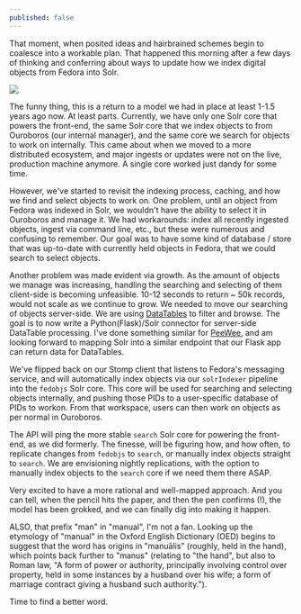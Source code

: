 ```yaml
---
published: false
---
```

That moment, when posited ideas and hairbrained schemes begin to coalesce into a workable plan.  That happened this morning after a few days of thinking and conferring about ways to update how we index digital objects from Fedora into Solr.

![]({{site.baseurl}}/assets/images/wsudor_indexing.jpg)

The funny thing, this is a return to a model we had in place at least 1-1.5 years ago now.  At least parts.  Currently, we have only one Solr core that powers the front-end, the same Solr core that we index objects to from Ouroboros (our internal manager), and the same core we search for objects to work on internally.  This came about when we moved to a more distributed ecosystem, and major ingests or updates were not on the live, production machine anymore.  A single core worked just dandy for some time.

However, we've started to revisit the indexing process, caching, and how we find and select objects to work on.  One problem, until an object from Fedora was indexed in Solr, we wouldn't have the ability to select it in Ouroboros and manage it.  We had workarounds: index all recently ingested objects, ingest via command line, etc., but these were numerous and confusing to remember.  Our goal was to have some kind of database / store that was up-to-date with currently held objects in Fedora, that we could search to select objects.

Another problem was made evident via growth.  As the amount of objects we manage was increasing, handling the searching and selecting of them client-side is becoming unfeasible.  10-12 seconds to return ~ 50k records, would not scale as we continue to grow.  We needed to move our searching of objects server-side.  We are using [DataTables](https://datatables.net/) to filter and browse.  The goal is to now write a Python(Flask)/Solr connector for server-side DataTable processing.  I've done something similar for [PeeWee](http://docs.peewee-orm.com/en/latest/index.html), and am looking forward to mapping Solr into a similar endpoint that our Flask app can return data for DataTables.

We've flipped back on our Stomp client that listens to Fedora's messaging service, and will automatically index objects via our `solrIndexer` pipeline into the `fedobjs` Solr core.  This core will be used for searching and selecting objects internally, and pushing those PIDs to a user-specific database of PIDs to workon.  From that workspace, users can then work on objects as per normal in Ouroboros.

The API will ping the more stable `search` Solr core for powering the front-end, as we did formerly.  The finesse, will be figuring how, and how often, to replicate changes from `fedobjs` to `search`, or manually index objects straight to `search`.  We are envisioning nightly replications, with the option to manually index objects to the `search` core if we need them there ASAP.

Very excited to have a more rational and well-mapped approach.  And you can tell, when the pencil hits the paper, and then the pen confirms (!), the model has been grokked, and we can finally dig into making it happen.

ALSO, that prefix "man" in "manual", I'm not a fan.  Looking up the etymology of "manual" in the Oxford English Dictionary (OED) begins to suggest that the word has origins in "manuālis" (roughly, held in the hand), which points back further to "manus" (relating to "the hand", but also to Roman law, "A form of power or authority, principally involving control over property, held in some instances by a husband over his wife; a form of marriage contract giving a husband such authority.").

Time to find a better word.

